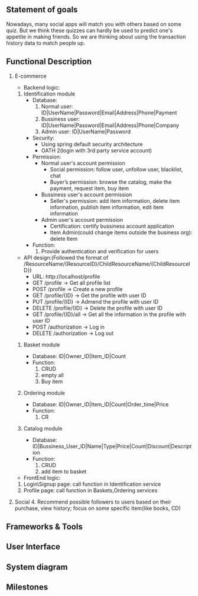 ﻿## Statement of goals
Nowadays, many social apps will match you with others based on some quiz. But we think these quizzes can hardly be used to predict one's appetite in making friends. So we are thinking about using the transaction history data to match people up. 

## Functional Description
1. E-commerce
   	- Backend logic: 
	1. Identification module
		- Database: 
            1. Normal user: ID|UserName|Password|Email|Address|Phone|Payment
            2. Bussiness user: ID|UserName|Password|Email|Address|Phone|Company
            3. Admin user: ID|UserName|Password
		- Security:
  		    - Using spring default security architecture
  		    - OATH 2(login with 3rd party service account)
        - Permission:
    		- Normal user's account permission
    			- Social permission: follow user, unfollow user, blacklist, chat
    			- Buyer’s permission: browse the catalog, make the payment, request item, buy item
    		- Bussiness user's account permission
        		- Seller's permission: add item information, delete item information, publish item information, edit item information
    		- Admin user's account permission
        		- Certification: certify bussiness account application
    			- Item Admin(could change items outside the business org): delete Item
     	- Function:
			1. Provide authentication and verification for users 
	- API design:(Followed the format of /ResourceName/{ResourceID}/ChildResourceName/{ChildResourceID})
		- URL: http://localhost/profile
		- GET /profile -> Get all profile list
		- POST /profile ->  Create a new profile
		- GET /profile/{ID} -> Get the profile with user ID 
		- PUT /profile/{ID} -> Admend the profile with user ID
		- DELETE /profile/{ID} -> Delete the profile with user ID 
		- GET /profile/{ID}/all -> Get all the information in the profile with user ID 
		- POST /authorization -> Log in
		- DELETE /authorization -> Log out
		
  			 
    1. Basket module
        - Database:
			ID|Owner_ID|Item_ID|Count
		- Function:
			1. CRUD 
			2. empty all
			3. Buy item

	2. Ordering module
		- Database:
			ID|Owner_ID|Item_ID|Count|Order_time|Price
		- Function:
			1. CR 

    4. Catalog module
		- Database:
			ID|Bussiness_User_ID|Name|Type|Price|Count|Discount|Description
		- Function:
			1. CRUD
			2. add item to basket 
   
   - FrontEnd logic:
	1. Login\Signup page:
		call function in Identification service
	3. Profile page:
		call function in Baskets,Ordering services

2. Social
	4. Recommend possible followers to users based on their purchase, view history; focus on some specific item(like books, CD)

## Frameworks & Tools

## User Interface

## System diagram

## Milestones

